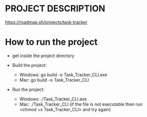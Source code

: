 # PROJECT DESCRIPTION
https://roadmap.sh/projects/task-tracker

# How to run the project
- get inside the project directory

- Build the project:
    - Windows: go build -o Task_Tracker_CLI.exe
    - Mac: go build -o Task_Tracker_CLI

-  Run the project:
    - Windows: ./Task_Tracker_CLI.exe <command>
    - Mac: ./Task_Tracker_CLI <command> (if the file is not executable then run <chmod +x Task_Tracker_CLI> and try again)